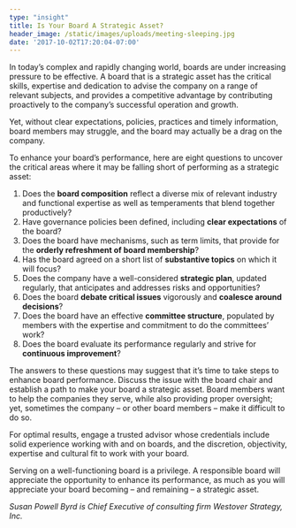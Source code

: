 ```yaml
---
type: "insight"
title: Is Your Board A Strategic Asset?
header_image: /static/images/uploads/meeting-sleeping.jpg
date: '2017-10-02T17:20:04-07:00'
---
```

In today’s complex and rapidly changing world, boards are under increasing pressure to be effective. A board that is a strategic asset has the critical skills, expertise and dedication to advise the company on a range of relevant subjects, and provides a competitive advantage by contributing proactively to the company’s successful operation and growth.<!--more-->

Yet, without clear expectations, policies, practices and timely information, board members may struggle, and the board may actually be a drag on the company.

To enhance your board’s performance, here are eight questions to uncover the critical areas where it may be falling short of performing as a strategic asset: 

1. Does the **board composition** reflect a diverse mix of relevant industry and functional expertise as well as temperaments that blend together productively? 
2. Have governance policies been defined, including **clear expectations** of the board? 
3. Does the board have mechanisms, such as term limits, that provide for the **orderly refreshment of board membership**?
4. Has the board agreed on a short list of **substantive topics** on which it will focus?
5. Does the company have a well-considered **strategic plan**, updated regularly, that anticipates and addresses risks and opportunities?
6. Does the board **debate critical issues** vigorously and **coalesce around decisions**? 
7. Does the board have an effective **committee structure**, populated by members with the expertise and commitment to do the committees’ work? 
8. Does the board evaluate its performance regularly and strive for **continuous improvement**?

The answers to these questions may suggest that it’s time to take steps to enhance board performance. Discuss the issue with the board chair and establish a path to make your board a strategic asset. Board members want to help the companies they serve, while also providing proper oversight; yet, sometimes the company – or other board members – make it difficult to do so. 

For optimal results, engage a trusted advisor whose credentials include solid experience working with and on boards, and the discretion, objectivity, expertise and cultural fit to work with your board.

Serving on a well-functioning board is a privilege. A responsible board will appreciate the opportunity to enhance its performance, as much as you will appreciate your board becoming – and remaining – a strategic asset. 

_Susan Powell Byrd is Chief Executive of consulting firm Westover Strategy, Inc._
